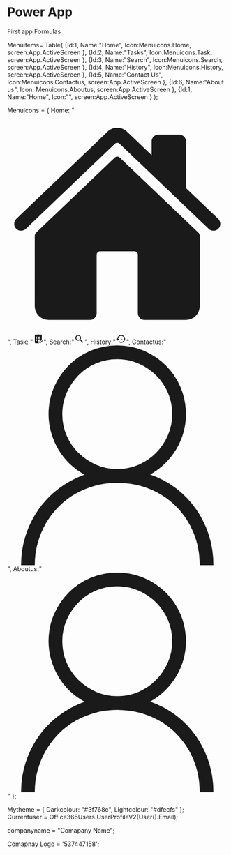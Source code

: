 # Power App 
First app Formulas 


Menuitems=
Table(
    {Id:1,
    Name:"Home",
    Icon:Menuicons.Home,
    screen:App.ActiveScreen
    },
        {Id:2,
    Name:"Tasks",
    Icon:Menuicons.Task,
    screen:App.ActiveScreen
    },
        {Id:3,
    Name:"Search",
    Icon:Menuicons.Search,
    screen:App.ActiveScreen
    },
        {Id:4,
    Name:"History",
    Icon:Menuicons.History,
    screen:App.ActiveScreen
    },
        {Id:5,
    Name:"Contact Us",
    Icon:Menuicons.Contactus,
    screen:App.ActiveScreen
    },
        {Id:6,
    Name:"About us",
    Icon: Menuicons.Aboutus,
    screen:App.ActiveScreen
    },
        {Id:1,
    Name:"Home",
    Icon:"",
    screen:App.ActiveScreen
    }
);


Menuicons = 
{
    Home: "<svg xmlns='http://www.w3.org/2000/svg' width='512' height='512' viewBox='0 0 512 512'><path fill='currentColor' d='M261.56 101.28a8 8 0 0 0-11.06 0L66.4 277.15a8 8 0 0 0-2.47 5.79L63.9 448a32 32 0 0 0 32 32H192a16 16 0 0 0 16-16V328a8 8 0 0 1 8-8h80a8 8 0 0 1 8 8v136a16 16 0 0 0 16 16h96.06a32 32 0 0 0 32-32V282.94a8 8 0 0 0-2.47-5.79Z'/><path fill='currentColor' d='m490.91 244.15l-74.8-71.56V64a16 16 0 0 0-16-16h-48a16 16 0 0 0-16 16v32l-57.92-55.38C272.77 35.14 264.71 32 256 32c-8.68 0-16.72 3.14-22.14 8.63l-212.7 203.5c-6.22 6-7 15.87-1.34 22.37A16 16 0 0 0 43 267.56L250.5 69.28a8 8 0 0 1 11.06 0l207.52 198.28a16 16 0 0 0 22.59-.44c6.14-6.36 5.63-16.86-.76-22.97'/></svg>",
    Task: "<svg xmlns='http://www.w3.org/2000/svg' width='24' height='24' viewBox='0 0 24 24'><path fill='currentColor' d='M17.75 2.001a2.25 2.25 0 0 1 2.245 2.096L20 4.25v10.128q-.181.12-.341.28l-3.409 3.408l-.908-.91a2.24 2.24 0 0 0-1.5-.657h2.408a.75.75 0 1 0 0-1.5h-5.004a.75.75 0 0 0 0 1.5h2.413a2.25 2.25 0 0 0-1.5 3.839l1.659 1.66H6.25a2.25 2.25 0 0 1-2.245-2.096L4 19.75V4.251a2.25 2.25 0 0 1 2.096-2.245l.154-.005zM9 7.751a1 1 0 1 0-2 0a1 1 0 0 0 2 0M11.246 7a.75.75 0 0 0 0 1.5h5.004a.75.75 0 1 0 0-1.5zm-.75 4.75c0 .414.336.75.75.75h5.004a.75.75 0 1 0 0-1.5h-5.004a.75.75 0 0 0-.75.75M9 11.75a1 1 0 1 0-2 0a1 1 0 0 0 2 0m0 3.998a1 1 0 1 0-2 0a1 1 0 0 0 2 0m7.25 4.441l4.47-4.47a.75.75 0 1 1 1.06 1.061l-5 5l-.051.047a.75.75 0 0 1-1.01-.047l-2.5-2.501a.75.75 0 0 1 1.062-1.06z'/></svg>",
    Search:"<svg xmlns='http://www.w3.org/2000/svg' width='24' height='24' viewBox='0 0 24 24'><path fill='currentColor' d='m19.6 21l-6.3-6.3q-.75.6-1.725.95T9.5 16q-2.725 0-4.612-1.888T3 9.5t1.888-4.612T9.5 3t4.613 1.888T16 9.5q0 1.1-.35 2.075T14.7 13.3l6.3 6.3zM9.5 14q1.875 0 3.188-1.312T14 9.5t-1.312-3.187T9.5 5T6.313 6.313T5 9.5t1.313 3.188T9.5 14'/></svg>",
    History:"<svg xmlns='http://www.w3.org/2000/svg' width='24' height='24' viewBox='0 0 24 24'><path fill='currentColor' d='M13 3a9 9 0 0 0-9 9H1l3.89 3.89l.07.14L9 12H6c0-3.87 3.13-7 7-7s7 3.13 7 7s-3.13 7-7 7c-1.93 0-3.68-.79-4.94-2.06l-1.42 1.42A8.95 8.95 0 0 0 13 21a9 9 0 0 0 0-18m-1 5v5l4.25 2.52l.77-1.28l-3.52-2.09V8z'/></svg>",
    Contactus:"<svg xmlns='http://www.w3.org/2000/svg' width='2048' height='2048' viewBox='0 0 2048 2048'><path fill='currentColor' d='M1330 1203q136 47 245 131t186 196t118 243t41 275h-128q0-164-58-304t-162-244t-243-161t-305-59q-107 0-206 27t-184 76t-155 119t-119 155t-77 185t-27 206H128q0-144 42-275t119-242t186-194t245-133q-78-42-140-102T475 969t-67-157t-24-172q0-133 50-249t137-204T774 50t250-50q133 0 249 50t204 137t137 203t50 250q0 88-23 171t-67 156t-105 133t-139 103M512 640q0 106 40 199t110 162t163 110t199 41t199-40t162-110t110-163t41-199t-40-199t-110-162t-163-110t-199-41t-199 40t-162 110t-110 163t-41 199'/></svg>",
    Aboutus:"<svg xmlns='http://www.w3.org/2000/svg' width='2048' height='2048' viewBox='0 0 2048 2048'><path fill='currentColor' d='M1330 1203q136 47 245 131t186 196t118 243t41 275h-128q0-164-58-304t-162-244t-243-161t-305-59q-107 0-206 27t-184 76t-155 119t-119 155t-77 185t-27 206H128q0-144 42-275t119-242t186-194t245-133q-78-42-140-102T475 969t-67-157t-24-172q0-133 50-249t137-204T774 50t250-50q133 0 249 50t204 137t137 203t50 250q0 88-23 171t-67 156t-105 133t-139 103M512 640q0 106 40 199t110 162t163 110t199 41t199-40t162-110t110-163t41-199t-40-199t-110-162t-163-110t-199-41t-199 40t-162 110t-110 163t-41 199'/></svg>"
};

Mytheme = 
{
    Darkcolour: "#3f768c",
    Lightcolour: "#dfecfs"
};  
 Currentuser = Office365Users.UserProfileV2(User().Email);

 companyname = "Comapany Name";


 Comapnay Logo = '537447158';
